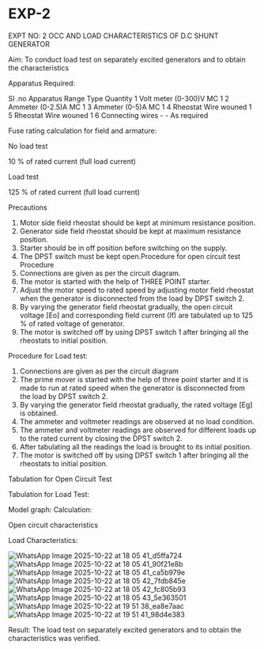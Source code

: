 # EXP-2
EXPT NO: 2 OCC AND LOAD CHARACTERISTICS OF D.C SHUNT GENERATOR

Aim:
To conduct load test on separately excited generators and to obtain the characteristics

Apparatus Required:

Sl .no	Apparatus	Range	Type	Quantity
1	Volt meter	(0-300)V	MC	1
2	Ammeter	(0-2.5)A	MC	1
3	Ammeter	(0-5)A	MC	1
4	Rheostat		Wire wouned	1
5	Rheostat		Wire wouned	1
6	Connecting wires	-	-	As required

Fuse rating calculation for field and armature:

No load test

10 % of rated current (full load current)

Load test

125 % of rated current (full load current)

Precautions

1.   Motor side field rheostat should be kept at minimum resistance position.
2.   Generator side field rheostat should be kept at maximum resistance position.
3.   Starter should be in off position before switching on the supply.
4.   The DPST switch must be kept open.Procedure for open circuit test
Procedure
1.   Connections are given as per the circuit diagram.
2.   The motor is started with the help of THREE POINT starter.
3.   Adjust the motor speed to rated speed by adjusting motor field rheostat when the generator is disconnected from the load by DPST switch 2.
4.   By  varying  the  generator  field  rheostat  gradually,  the  open  circuit  voltage  [Eo]  and corresponding field current (If) are tabulated up to 125 % of rated voltage of generator.
5.   The motor is switched off by using DPST switch 1 after bringing all the rheostats to initial position.

Procedure for Load test:

1.   Connections are given as per the circuit diagram
2.   The prime mover is started with the help of three point starter and it is made to run at rated speed when the generator is disconnected from the load by DPST switch 2.
3.   By varying the generator field rheostat gradually, the rated voltage [Eg] is obtained.
4.   The ammeter and voltmeter readings are observed at no load condition.
5.   The ammeter and voltmeter readings are observed for different loads up to the rated current by closing the DPST switch 2.
6.   After tabulating all the readings the load is brought to its initial position.
7.   The motor is switched off by using DPST switch 1 after bringing all the rheostats to initial position.

Tabulation for Open Circuit Test

Tabulation for Load Test:

Model graph:
Calculation: 

Open circuit characteristics

  
Load Characteristics:

![WhatsApp Image 2025-10-22 at 18 05 41_d5ffa724](https://github.com/user-attachments/assets/3134419b-62e5-47f7-943e-a109506554ea)
![WhatsApp Image 2025-10-22 at 18 05 41_90f21e8b](https://github.com/user-attachments/assets/ac61e801-57a2-4f79-8042-df9accc64f94)
![WhatsApp Image 2025-10-22 at 18 05 41_ca5b979e](https://github.com/user-attachments/assets/2cb9a16b-13fd-4395-9ea6-1c9630235741)
![WhatsApp Image 2025-10-22 at 18 05 42_7fdb845e](https://github.com/user-attachments/assets/e62a7c94-bfc9-4aa0-805c-f9549ace4b42)
![WhatsApp Image 2025-10-22 at 18 05 42_fc805b93](https://github.com/user-attachments/assets/11054bf5-29d6-48cc-8604-02b2548ed4a4)
![WhatsApp Image 2025-10-22 at 18 05 43_5e363501](https://github.com/user-attachments/assets/12bfa8de-021d-4e0d-9079-a3ff7cd4263a)
![WhatsApp Image 2025-10-22 at 19 51 38_ea8e7aac](https://github.com/user-attachments/assets/05c9ed11-25ab-49a0-a51a-e53ee1dc104a)
![WhatsApp Image 2025-10-22 at 19 51 41_98d4e383](https://github.com/user-attachments/assets/bfb360bf-f0bb-4e2a-b227-a200eb2af48a)



 
Result:
The load test on separately excited generators and to obtain the characteristics was verified.

